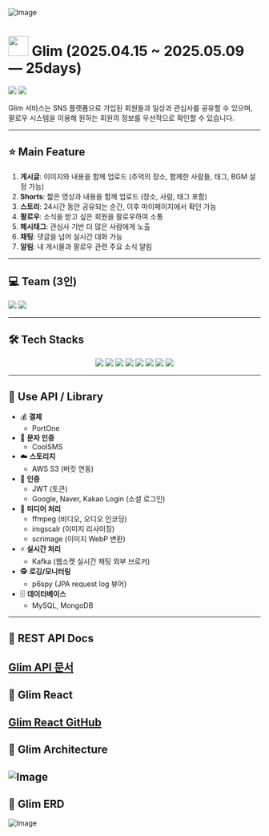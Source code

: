 ![Image](https://github.com/user-attachments/assets/c1c4dc68-a77b-49ce-8619-e0ee4f8f8e79)



# <img style="width:40px;" src="https://github.com/user-attachments/assets/3b8eaa31-214a-4608-bdbf-a3c6ef35ebe1"/> Glim (2025.04.15 ~ 2025.05.09 — 25days)

<img src="https://github.com/user-attachments/assets/2bbdb696-d14f-4de7-87db-eadf1ca06ca8" />
<img src="https://github.com/user-attachments/assets/c5b6213c-7d1d-40de-b9ee-cf20b774b429" />

Glim 서비스는 SNS 플랫폼으로 가입된 회원들과 일상과 관심사를 공유할 수 있으며,  
팔로우 시스템을 이용해 원하는 회원의 정보를 우선적으로 확인할 수 있습니다.

---

## ⭐ Main Feature
1.  **게시글**: 이미지와 내용을 함께 업로드 (추억의 장소, 함께한 사람들, 태그, BGM 설정 가능)
2.  **Shorts**: 짧은 영상과 내용을 함께 업로드 (장소, 사람, 태그 포함)
3.  **스토리**: 24시간 동안 공유되는 순간, 이후 마이페이지에서 확인 가능
4.  **팔로우**: 소식을 받고 싶은 회원을 팔로우하여 소통
5.  **해시태그**: 관심사 기반 더 많은 사람에게 노출
6.  **채팅**: 댓글을 넘어 실시간 대화 가능
7.  **알림**: 내 게시물과 팔로우 관련 주요 소식 알림

---

## 💻 Team (3인)
<a href="https://github.com/WOWOW0wOw"><img src="https://img.shields.io/badge/WOWOW0wOw-181717?style=for-the-badge&logo=github&logoColor=white"></a>
<a href="https://github.com/skrudKim"><img src="https://img.shields.io/badge/skrudKim-181717?style=for-the-badge&logo=github&logoColor=white"></a>

---

## 🛠️ Tech Stacks
<div align="center"> 
  <img src="https://img.shields.io/badge/java-007396?style=for-the-badge&logo=java&logoColor=white"> 
  <img src="https://img.shields.io/badge/mysql-4479A1?style=for-the-badge&logo=mysql&logoColor=white"> 
  <img src="https://img.shields.io/badge/mongodb-47A248?style=for-the-badge&logo=mongodb&logoColor=white"> 
  <img src="https://img.shields.io/badge/apache tomcat-F8DC75?style=for-the-badge&logo=apachetomcat&logoColor=white">
  <img src="https://img.shields.io/badge/github-181717?style=for-the-badge&logo=github&logoColor=white">
  <img src="https://img.shields.io/badge/git-F05032?style=for-the-badge&logo=git&logoColor=white">
  <img src="https://img.shields.io/badge/spring-6DB33F?style=for-the-badge&logo=spring&logoColor=white">
  <img src="https://img.shields.io/badge/springboot-6DB33F?style=for-the-badge&logo=springboot&logoColor=white">
</div>

---

## 🔧 Use API / Library
- 💰 **결제**  
  - PortOne  
- 📱 **문자 인증**  
  - CoolSMS  
- ☁️ **스토리지**  
  - AWS S3 (버킷 연동)  
- 🔐 **인증**  
  - JWT (토큰)  
  - Google, Naver, Kakao Login (소셜 로그인)  
- 🎥 **미디어 처리**  
  - ffmpeg (비디오, 오디오 인코딩)  
  - imgscalr (이미지 리사이징)  
  - scrimage (이미지 WebP 변환)  
- ⚡ **실시간 처리**  
  - Kafka (웹소켓 실시간 채팅 외부 브로커)  
- 🕵 **로깅/모니터링**  
  - p6spy (JPA request log 뷰어)  
- 🗄 **데이터베이스**  
  - MySQL, MongoDB

---

## 🔗 REST API Docs
[Glim API 문서](https://greenyeonmi.notion.site/Glim-API-1e0e74df681080ce8c96c67df0d17b80?pvs=4)
---
## 🔗 Glim React 
[Glim React GitHub](https://github.com/Dev-RiQ/Glim_React)
---
## 🔗 Glim Architecture
![Image](https://github.com/user-attachments/assets/1f7a7c17-18f7-4e51-b836-766b5bbde01f)
---
## 🔗 Glim ERD
![Image](https://github.com/user-attachments/assets/7b8260be-e17b-4e0f-a51a-47ffea30354d)



